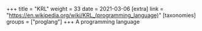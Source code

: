 +++
title = "KRL"
weight = 33
date = 2021-03-06
[extra]
link = "https://en.wikipedia.org/wiki/KRL_(programming_language)"
[taxonomies]
groups = ["proglang"]
+++
A programming language

